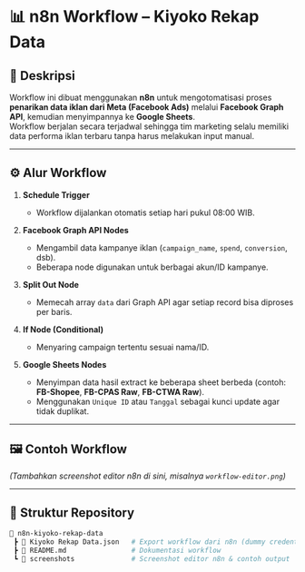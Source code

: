 # 📊 n8n Workflow – Kiyoko Rekap Data

## 📝 Deskripsi
Workflow ini dibuat menggunakan **n8n** untuk mengotomatisasi proses **penarikan data iklan dari Meta (Facebook Ads)** melalui **Facebook Graph API**, kemudian menyimpannya ke **Google Sheets**.  
Workflow berjalan secara terjadwal sehingga tim marketing selalu memiliki data performa iklan terbaru tanpa harus melakukan input manual.

---

## ⚙️ Alur Workflow
1. **Schedule Trigger**  
   - Workflow dijalankan otomatis setiap hari pukul 08:00 WIB.  

2. **Facebook Graph API Nodes**  
   - Mengambil data kampanye iklan (`campaign_name`, `spend`, `conversion`, dsb).  
   - Beberapa node digunakan untuk berbagai akun/ID kampanye.  

3. **Split Out Node**  
   - Memecah array `data` dari Graph API agar setiap record bisa diproses per baris.  

4. **If Node (Conditional)**  
   - Menyaring campaign tertentu sesuai nama/ID.  

5. **Google Sheets Nodes**  
   - Menyimpan data hasil extract ke beberapa sheet berbeda (contoh: **FB-Shopee**, **FB-CPAS Raw**, **FB-CTWA Raw**).  
   - Menggunakan `Unique ID` atau `Tanggal` sebagai kunci update agar tidak duplikat.  

---

## 🖼️ Contoh Workflow
*(Tambahkan screenshot editor n8n di sini, misalnya `workflow-editor.png`)*  

---

## 📂 Struktur Repository
```bash
📁 n8n-kiyoko-rekap-data
 ┣ 📄 Kiyoko Rekap Data.json   # Export workflow dari n8n (dummy credential)
 ┣ 📄 README.md                # Dokumentasi workflow
 ┗ 📂 screenshots              # Screenshot editor n8n & contoh output
